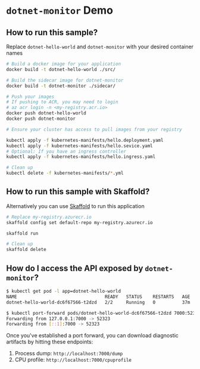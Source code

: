 # `dotnet-monitor` Demo

## How to run this sample?

Replace `dotnet-hello-world` and `dotnet-monitor` with your desired container names

```bash
# Build a docker image for your application
docker build -t dotnet-hello-world ./src/

# Build the sidecar image for dotnet-monitor
docker build -t dotnet-monitor ./sidecar/

# Push your images
# If pushing to ACR, you may need to login
# az acr login -n <my-registry.acr.io>
docker push dotnet-hello-world
docker push dotnet-monitor

# Ensure your cluster has access to pull images from your registry

kubectl apply -f kubernetes-manifests/hello.deployment.yaml
kubectl apply -f kubernetes-manifests/hello.sevice.yaml
# Optional: If you have an ingress controller
kubectl apply -f kubernetes-manifests/hello.ingress.yaml

# Clean up
kubectl delete -f kubernetes-manifests/*.yml
```

## How to run this sample with Skaffold?

Alternatively you can use [Skaffold](https://skaffold.dev/) to run this application

```bash
# Replace my-registry.azurecr.io
skaffold config set default-repo my-registry.azurecr.io

skaffold run

# Clean up
skaffold delete
```

## How do I access the API exposed by `dotnet-monitor`?

```bash
$ kubectl get pod -l app=dotnet-hello-world
NAME                                 READY   STATUS    RESTARTS   AGE
dotnet-hello-world-dc6f67566-t2dzd   2/2     Running   0          37m

$ kubectl port-forward pods/dotnet-hello-world-dc6f67566-t2dzd 7000:52323
Forwarding from 127.0.0.1:7000 -> 52323
Forwarding from [::1]:7000 -> 52323
```

Once you've established a port forward, you can download diagnostic artifacts by hitting these endpoints:

1. Process dump: `http://localhost:7000/dump`
2. CPU profile: `http://localhost:7000/cpuprofile`

